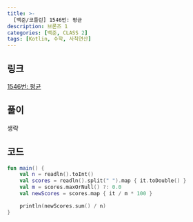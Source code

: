 ```yaml
---
title: >-
  [백준/코틀린] 1546번: 평균
description: 브론즈 1
categories: [백준, CLASS 2]
tags: [Kotlin, 수학, 사칙연산]
---
```


## 링크
[1546번: 평균](https://www.acmicpc.net/problem/1546)

## 풀이
생략

## 코드
```kotlin
fun main() {
    val n = readln().toInt()
    val scores = readln().split(" ").map { it.toDouble() }
    val m = scores.maxOrNull() ?: 0.0
    val newScores = scores.map { it / m * 100 }

    println(newScores.sum() / n)
}

```
